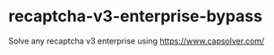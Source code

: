 # recaptcha-v3-enterprise-bypass
Solve any recaptcha v3 enterprise using https://www.capsolver.com/



                                                                                                                                                 